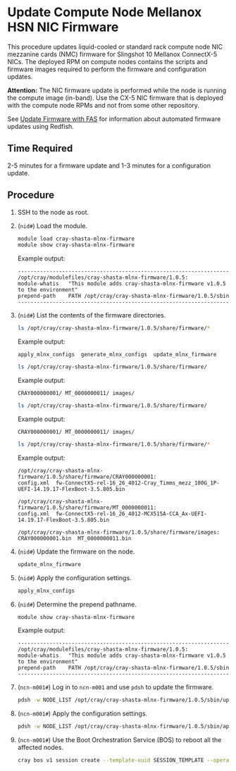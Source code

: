 # Update Compute Node Mellanox HSN NIC Firmware

This procedure updates liquid-cooled or standard rack compute node NIC mezzanine cards \(NMC\) firmware for Slingshot 10 Mellanox ConnectX-5 NICs. The deployed RPM on compute nodes contains the scripts and firmware images
required to perform the firmware and configuration updates.

**Attention:** The NIC firmware update is performed while the node is running the compute image \(in-band\). Use the CX-5 NIC firmware that is deployed with the compute node RPMs and not from some other repository.

See [Update Firmware with FAS](../firmware/Update_Firmware_with_FAS.md) for information about automated firmware updates using Redfish.

## Time Required

2-5 minutes for a firmware update and 1-3 minutes for a configuration update.

## Procedure

1. SSH to the node as root.

1. (`nid#`) Load the module.

    ```bash
    module load cray-shasta-mlnx-firmware
    module show cray-shasta-mlnx-firmware
    ```

    Example output:

    ```text
    -------------------------------------------------------------------
    /opt/cray/modulefiles/cray-shasta-mlnx-firmware/1.0.5:
    module-whatis   "This module adds cray-shasta-mlnx-firmware v1.0.5 to the environment"
    prepend-path    PATH /opt/cray/cray-shasta-mlnx-firmware/1.0.5/sbin
    -------------------------------------------------------------------
    ```

1. (`nid#`) List the contents of the firmware directories.

    ```bash
    ls /opt/cray/cray-shasta-mlnx-firmware/1.0.5/share/firmware/*
    ```

    Example output:

    ```text
    apply_mlnx_configs  generate_mlnx_configs  update_mlnx_firmware
    ```

    ```bash
    ls /opt/cray/cray-shasta-mlnx-firmware/1.0.5/share/firmware/
    ```

    Example output:

    ```text
    CRAY000000001/ MT_0000000011/ images/
    ```

    ```bash
    ls /opt/cray/cray-shasta-mlnx-firmware/1.0.5/share/firmware/
    ```

    Example output:

    ```text
    CRAY000000001/ MT_0000000011/ images/
    ```

    ```bash
    ls /opt/cray/cray-shasta-mlnx-firmware/1.0.5/share/firmware/*
    ```

    Example output:

    ```text
    /opt/cray/cray-shasta-mlnx-firmware/1.0.5/share/firmware/CRAY000000001:
    config.xml  fw-ConnectX5-rel-16_26_4012-Cray_Timms_mezz_100G_1P-UEFI-14.19.17-FlexBoot-3.5.805.bin

    /opt/cray/cray-shasta-mlnx-firmware/1.0.5/share/firmware/MT_0000000011:
    config.xml  fw-ConnectX5-rel-16_26_4012-MCX515A-CCA_Ax-UEFI-14.19.17-FlexBoot-3.5.805.bin

    /opt/cray/cray-shasta-mlnx-firmware/1.0.5/share/firmware/images:
    CRAY000000001.bin  MT_0000000011.bin
    ```

1. (`nid#`) Update the firmware on the node.

    ```bash
    update_mlnx_firmware
    ```

1. (`nid#`) Apply the configuration settings.

    ```bash
    apply_mlnx_configs
    ```

1. (`nid#`) Determine the prepend pathname.

    ```bash
    module show cray-shasta-mlnx-firmware
    ```

    Example output:

    ```text
    -------------------------------------------------------------------
    /opt/cray/modulefiles/cray-shasta-mlnx-firmware/1.0.5:
    module-whatis   "This module adds cray-shasta-mlnx-firmware v1.0.5 to the environment"
    prepend-path    PATH /opt/cray/cray-shasta-mlnx-firmware/1.0.5/sbin
    -------------------------------------------------------------------
    ```

1. (`ncn-m001#`) Log in to `ncn-m001` and use `pdsh` to update the firmware.

    ```bash
    pdsh -w NODE_LIST /opt/cray/cray-shasta-mlnx-firmware/1.0.5/sbin/update_mlnx_firmware
    ```

1. (`ncn-m001#`) Apply the configuration settings.

    ```bash
    pdsh -w NODE_LIST /opt/cray/cray-shasta-mlnx-firmware/1.0.5/sbin/apply_mlnx_configs
    ```

1. (`ncn-m001#`) Use the Boot Orchestration Service \(BOS\) to reboot all the affected nodes.

    ```bash
    cray bos v1 session create --template-uuid SESSION_TEMPLATE --operation reboot
    ```
